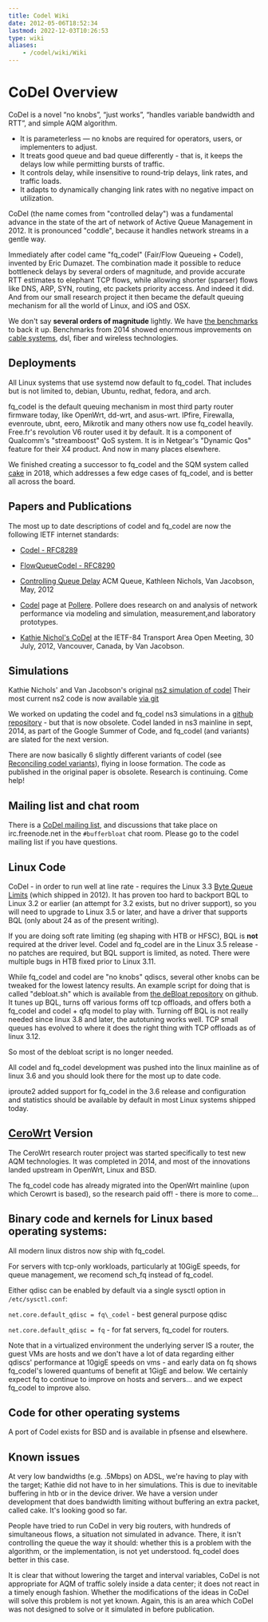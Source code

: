 ```yaml
---
title: Codel Wiki
date: 2012-05-06T18:52:34
lastmod: 2022-12-03T10:26:53
type: wiki
aliases:
    - /codel/wiki/Wiki
---
```

CoDel Overview
==============

CoDel is a novel “no knobs”, “just works”, “handles variable bandwidth
and RTT”, and simple AQM algorithm.

-   It is parameterless — no knobs are required for operators, users, or
    implementers to adjust.
-   It treats good queue and bad queue differently - that is, it keeps
    the delays low while permitting bursts of traffic.
-   It controls delay, while insensitive to round-trip delays, link
    rates, and traffic loads.
-   It adapts to dynamically changing link rates with no negative impact
    on utilization.

CoDel (the name comes from "controlled delay") was a fundamental
advance in the state of the art of network of Active Queue Management in
2012.
It is pronounced "coddle", because it handles network streams in a
gentle way.

Immediately after codel came "fq\_codel" (Fair/Flow Queueing + Codel), invented by Eric Dumazet. The combination made it possible to reduce bottleneck delays by several orders of magnitude, and provide accurate RTT estimates to elephant TCP flows, while allowing shorter (sparser) flows like DNS, ARP, SYN, routing, etc packets priority access. And indeed it did. And from our small research project it then became the default queuing mechanism for all the world of Linux, and iOS and OSX.

We don't say **several orders of magnitude** lightly. We have [the benchmarks](RRUL_Rogues_Gallery.md) to back it up. Benchmarks from 2014 showed enormous improvements on [cable systems](http://burntchrome.blogspot.com/2014/05/fixing-bufferbloat-on-comcasts-blast.html), dsl, fiber and wireless technologies.

Deployments
-----------

All Linux systems that use systemd now default to fq\_codel. That includes
but is not limited to, debian, Ubuntu, redhat, fedora, and arch.

fq\_codel is the default queuing mechanism in most third party router firmware today, like OpenWrt, dd-wrt, and asus-wrt. IPfire, Firewalla, evenroute, ubnt, eero, Mikrotik and many others now use fq\_codel heavily.  Free.fr's revolution V6 router used it by default.  It is a component of Qualcomm's "streamboost" QoS system. It is in Netgear's "Dynamic Qos" feature for their X4 product. And now in many places elsewhere. 

We finished creating a successor to fq\_codel and the SQM system called [cake](/codel/wiki/CakeTechnical.md) in 2018, which addresses a few edge cases of fq\_codel, and is better all across the board. 
 
Papers and Publications
-----------------------

The most up to date descriptions of codel and fq\_codel are now the
following IETF internet standards:

* [Codel - RFC8289](https://www.rfc-editor.org/rfc/rfc8289.html)

* [FlowQueueCodel - RFC8290](https://www.rfc-editor.org/rfc/rfc8290.html)

* [Controlling Queue Delay](http://queue.acm.org/detail.cfm?id=2209336)
ACM Queue, Kathleen Nichols, Van Jacobson, May, 2012
* [Codel](http://www.pollere.net/Codel.html) page at
[Pollere](http://www.pollere.net). Pollere does research on and
analysis of network performance via modeling and simulation,
measurement,and laboratory prototypes.
* [Kathie Nichol's
CoDel](http://recordings.conf.meetecho.com/Recordings/watch.jsp?recording=IETF84_TSVAREA&chapter=part_3)
at the IETF-84 Transport Area Open Meeting, 30 July, 2012, Vancouver,
Canada, by Van Jacobson.

Simulations
-----------

Kathie Nichols' and Van Jacobson's original [ns2 simulation of
codel](http://www.pollere.net/Codel.html)
Their most current ns2 code is now available [via
git](https://github.com/dtaht/ns2)

We worked on updating the codel and fq\_codel ns3 simulations in a
[github repository](https://github.com/dtaht/ns-3-dev) - but that is now
obsolete. Codel landed in ns3 mainline in sept, 2014, as part of the
Google Summer of Code, and fq\_codel (and variants) are slated for the
next version.

There are now basically 6 slightly different variants of codel (see
[Reconciling codel variants](Reconciling_codel_variants.md)), flying in loose formation. The
code as published in the original paper is obsolete. Research is
continuing. Come help!

Mailing list and chat room
--------------------------

There is a [CoDel mailing
list](https://lists.bufferbloat.net/listinfo/codel), and discussions
that take place on irc.freenode.net in the `#bufferbloat` chat room.
Please go to the codel mailing list if you have questions.

Linux Code
----------

CoDel - in order to run well at line rate - requires the Linux 3.3 [Byte
Queue Limits](http://lwn.net/Articles/454390/) (which shipped in 2012). It has proven too hard
to backport BQL to Linux 3.2 or earlier (an attempt for 3.2 exists, but
no driver support), so you will need to upgrade to Linux 3.5 or later,
and have a driver that supports BQL (only about 24 as of the present
writing).

If you are doing soft rate limiting (eg shaping with HTB or HFSC), BQL
is **not** required at the driver level. Codel and fq\_codel are in the
Linux 3.5 release - no patches are required, but BQL support is limited,
as noted. There were multiple bugs in HTB fixed prior to Linux 3.11.

While fq\_codel and codel are "no knobs" qdiscs, several other knobs can
be tweaked for the lowest latency results. An example script for doing
that is called "debloat.sh" which is available from [the deBloat
repository](https://github.com/dtaht/deBloat) on github. It tunes up
BQL, turns off various forms off tcp offloads, and offers both a
fq\_codel and codel + qfq model to play with. Turning off BQL is not
really needed since linux 3.8 and later, the autotuning works well. TCP
small queues has evolved to
where it does the right thing with TCP offloads as of linux 3.12.

So most of the debloat script is no longer needed.

All codel and fq\_codel development was pushed into the linux mainline
as of linux 3.6 and you should look there for the most up to date code.

iproute2 added support for fq\_codel in the 3.6 release and
configuration and statistics should be available by default in most
Linux systems shipped today.

[CeroWrt](/cerowrt/wiki/index.md) Version
-----------------------------------------

The CeroWrt research router project was started specifically to test
new AQM technologies. It was completed in 2014, and most of the innovations
landed upstream in OpenWrt, Linux and BSD.

The fq\_codel code has already migrated into the OpenWrt mainline (upon
which Cerowrt is based), so the research paid off! - there is more
to come...

Binary code and kernels for Linux based operating systems:
----------------------------------------------------------

All modern linux distros now ship with fq\_codel.

For servers with tcp-only workloads, particularly at 10GigE speeds, for
queue management, we recomend sch\_fq instead of fq\_codel.

Either qdisc can be enabled by default via a single sysctl option in
`/etc/sysctl.conf`:

`net.core.default_qdisc = fq\_codel`  - best general purpose qdisc

`net.core.default_qdisc = fq` - for fat servers, fq_codel for routers.

Note that in a virtualized environment the underlying server IS a
router, the guest VMs are hosts and we don't have a lot of data
regarding either qdiscs' performance at 10gigE speeds on vms - and early
data on fq shows fq\_codel's lowered quantums of benefit at 1GigE and
below. We certainly expect fq to continue to improve on hosts and
servers... and we expect fq\_codel to improve also.

Code for other operating systems
--------------------------------

A port of Codel exists for BSD and is available in pfsense and
elsewhere.

Known issues
------------

At very low bandwidths (e.g. .5Mbps) on ADSL, we're having to play with
the target; Kathie did not have to in her simulations. This is due to
inevitable buffering
in htb or in the device driver. We have a version under development that
does bandwidth limiting without buffering an extra packet, called cake.
It's looking good so far.

People have tried to run CoDel in very big routers, with hundreds of
simultaneous flows, a situation not simulated in advance. There, it
isn't controlling the queue the way it should: whether this is a problem
with the algorithm, or the implementation, is not yet understood.
fq\_codel does better in this case.

It is clear that without lowering the target and interval variables,
CoDel is not appropriate for AQM of traffic solely inside a data center;
it does not react in a timely enough fashion. Whether the modifications
of the ideas in CoDel will solve this problem is not yet known. Again,
this is an area which CoDel was not designed to solve or it simulated in
before publication.
